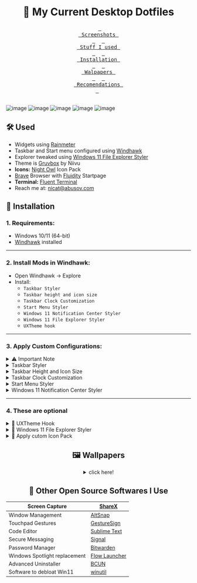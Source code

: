 <h1 align="center">🌾  My Current Desktop Dotfiles</h1>

<div align = center>

&ensp;[<kbd> <br> Screenshots <br> </kbd>](#--my-current-desktop-dotfiles)&ensp;
&ensp;[<kbd> <br> Stuff I used <br> </kbd>](#%EF%B8%8F-used)&ensp;
&ensp;[<kbd> <br> Installation <br> </kbd>](#-installation)&ensp;
&ensp;[<kbd> <br> Walpapers <br> </kbd>](#%EF%B8%8F-wallpapers)&ensp;
&ensp;[<kbd> <br> Recomendations <br> </kbd>](#-other-open-source-softwares-i-use)&ensp;
<br><br></div>


![image](https://github.com/user-attachments/assets/fc72eb91-07dc-4381-b6c6-9aaf6c67f0ef)
![image](https://github.com/user-attachments/assets/363c2534-7ef0-448b-9f14-bd927cd418f0)
![image](https://github.com/user-attachments/assets/42445d50-1980-4c54-b462-3641e4d36e69)
![image](https://github.com/user-attachments/assets/2e3789d5-f2c7-416d-baca-b77fa9552de5)
![image](https://github.com/user-attachments/assets/41b7872c-d03f-450c-82ce-cabb1fd0043d)





## 🛠️ Used

- Widgets using [Rainmeter](https://www.rainmeter.net/)
- Taskbar and Start menu configured using [Windhawk](https://windhawk.net/)
- Explorer tweaked using [Windows 11 File Explorer Styler](https://windhawk.net/mods/windows-11-file-explorer-styler)
- Theme is [Gruvbox](https://www.deviantart.com/niivu/art/Gruvbox-For-Windows-11-884680533) by Niivu
- **Icons:** [Night Owl](https://www.deviantart.com/niivu/art/Night-Owl-for-Windows-11-1111452963) Icon Pack
- [Brave](https://brave.com/) Browser with [Fluidity](https://github.com/prettycoffee/fluidity/) Startpage
- **Terminal:** [Fluent Terminal](https://github.com/felixse/FluentTerminal)
- Reach me at: [nicat@abusov.com](mailto:nicat@abusov.com)



## 🚀 Installation

### **1. Requirements:**
- Windows 10/11 (64-bit)
- [Windhawk](https://windhawk.net/) installed

---

### **2. Install Mods in Windhawk**:
   - Open Windhawk → Explore
   - Install:
     - `Taskbar Styler` 
     - `Taskbar height and icon size`
     - `Taskbar Clock Customization`
     - `Start Menu Styler`
     - `Windows 11 Notification Center Styler`
     - `Windows 11 File Explorer Styler`
     - `UXTheme hook`

---

### **3. Apply Custom Configurations**:

   <details>
   <summary>⚠️ Important Note</summary>

   For **perfect visual match** (1920×1080 screens as me):
   * **Apply these 3 mods together**:
     - `Taskbar Height and Icon Size`
      - `Taskbar Styler`
      - `Taskbar Clock Customization`
   * **Use exact configs** from this guide
   * **Restart Explorer** if needed
      
     > 🔍 Modifying any values may break the layout

     </details>


      <details>
      <summary>Taskbar Styler</summary>
         
      **Go to the mod → **Advanced**, paste this to **Mod settings** and save:**

      > 💡 Note: 📌 Requires **Taskbar Height and Icon Size** mod to be configured first
      
      ```json
      {"controlStyles[0].target":"Taskbar.TaskbarFrame#TaskbarFrame","controlStyles[0].styles[0]":"Width=Auto","controlStyles[0].styles[1]":"HorizontalAlignment=Center","controlStyles[0].styles[2]":"Margin=150,0,150,0","controlStyles[1].target":"Taskbar.TaskbarFrame#TaskbarFrame > Grid#RootGrid","controlStyles[1].styles[0]":"Background:=<AcrylicBrush TintColor=\"#202020\" TintOpacity=\"0.6\" FallbackColor=\"#303030\" />","controlStyles[1].styles[1]":"Padding=2,0,2,0","controlStyles[1].styles[2]":"CornerRadius=12","controlStyles[1].styles[3]":"BorderBrush:=<SolidColorBrush Color=\"{ThemeResource SurfaceStrokeColorDefault}\" />","controlStyles[1].styles[4]":"Margin=4","controlStyles[1].styles[5]":"BorderThickness=2","controlStyles[2].target":"Rectangle#BackgroundFill","controlStyles[2].styles[0]":"Visibility=Collapsed","controlStyles[3].target":"Rectangle#BackgroundStroke","controlStyles[3].styles[0]":"Visibility=Collapsed","controlStyles[4].target":"Taskbar.AugmentedEntryPointButton#AugmentedEntryPointButton > Taskbar.TaskListButtonPanel#ExperienceToggleButtonRootPanel","controlStyles[4].styles[0]":"Margin=0","controlStyles[5].target":"Grid#SystemTrayFrameGrid","controlStyles[5].styles[0]":"Background:=<AcrylicBrush TintColor=\"#202020\" TintOpacity=\"0.6\" FallbackColor=\"#303030\" />","controlStyles[5].styles[1]":"Margin=0,15,18,15","controlStyles[5].styles[2]":"CornerRadius=12","controlStyles[5].styles[3]":"BorderThickness=12","controlStyles[5].styles[4]":"BackgroundSizing=InnerBorderEdge","controlStyles[5].styles[5]":"BorderBrush=#4e4a4d","controlStyles[5].styles[6]":"BorderThickness=1.5,1.5,1,1.5","controlStyles[6].target":"SystemTray.ChevronIconView","controlStyles[6].styles[0]":"Padding=0","controlStyles[7].target":"SystemTray.NotifyIconView#NotifyItemIcon","controlStyles[7].styles[0]":"Padding=0","controlStyles[8].target":"SystemTray.OmniButton","controlStyles[8].styles[0]":"Padding=0","controlStyles[9].target":"SystemTray.CopilotIcon","controlStyles[9].styles[0]":"Padding=0","controlStyles[10].target":"SystemTray.OmniButton#NotificationCenterButton > Grid > ContentPresenter > ItemsPresenter > StackPanel > ContentPresenter > systemtray:IconView#SystemTrayIcon > Grid","controlStyles[10].styles[0]":"Padding=4,0,4,0","controlStyles[11].target":"SystemTray.IconView#SystemTrayIcon > Grid#ContainerGrid > ContentPresenter#ContentPresenter > Grid#ContentGrid > SystemTray.TextIconContent > Grid#ContainerGrid","controlStyles[11].styles[0]":"Padding=0","controlStyles[12].target":"SystemTray.StackListView#IconStack > ItemsPresenter > StackPanel > ContentPresenter > SystemTray.IconView#SystemTrayIcon","controlStyles[12].styles[0]":"Padding=0","controlStyles[13].target":"SystemTray.Stack#ShowDesktopStack","controlStyles[13].styles[0]":"Margin=0,4,-20,4","controlStyles[14].target":"Taskbar.ExperienceToggleButton#LaunchListButton[AutomationProperties.AutomationId=StartButton]","controlStyles[14].styles[0]":"Visibility=True","controlStyles[15].target":"Windows.UI.Xaml.Controls.TextBlock#InnerTextBlock[Text=]","controlStyles[15].styles[0]":"Text=","controlStyles[16].target":"Grid#SystemTrayFrameGrid","controlStyles[16].styles[0]":"Visibility=True","controlStyles[17].target":"Taskbar.TaskListButtonPanel > Border#BackgroundElement","controlStyles[17].styles[0]":"Background:=<SolidColorBrush Color=\"#282828\" />","controlStyles[17].styles[1]":"CornerRadius=8","controlStyles[18].target":"Taskbar.TaskListLabeledButtonPanel > Border#BackgroundElement","controlStyles[18].styles[0]":"Background:=<SolidColorBrush Color=\"#282828\" />","controlStyles[18].styles[1]":"CornerRadius=8","controlStyles[19].target":"SystemTray.ChevronIconView","controlStyles[19].styles[0]":"MinWidth=20","controlStyles[20].target":"Windows.UI.Xaml.Controls.Grid#OverflowRootGrid","controlStyles[20].styles[0]":"Width=200","controlStyles[21].target":"SystemTray.DateTimeIconContent","controlStyles[21].styles[0]":"Foreground:","controlStyles[22].target":"Taskbar.TaskListLabeledButtonPanel@CommonStates > Rectangle#RunningIndicator","controlStyles[22].styles[0]":"Height=45","controlStyles[22].styles[1]":"RadiusX=8","controlStyles[22].styles[2]":"RadiusY=8","controlStyles[22].styles[3]":"StrokeThickness=2","controlStyles[22].styles[4]":"Stroke@InactivePointerOver:=<SolidColorBrush Color=\"{ThemeResource SystemAccentColorLight2}\" />","controlStyles[22].styles[5]":"Stroke@InactivePressed:=<SolidColorBrush Color=\"{ThemeResource SystemAccentColorLight3}\" />","controlStyles[22].styles[6]":"Stroke@ActiveNormal:=<SolidColorBrush Color=\"{ThemeResource SystemAccentColorLight2}\" />","controlStyles[22].styles[7]":"Stroke@ActivePointerOver:=<SolidColorBrush Color=\"{ThemeResource SystemAccentColorLight2}\" />","controlStyles[22].styles[8]":"Stroke@ActivePressed:=<SolidColorBrush Color=\"{ThemeResource SystemAccentColorLight3}\" />","controlStyles[22].styles[9]":"Stroke@InactiveNormal:=<LinearGradientBrush StartPoint=\"0.5,0\" EndPoint=\"0.5,1\"><GradientStop Offset=\"0\" Color=\"{ThemeResource SystemAccentColorLight2}\"/><GradientStop Offset=\"1\" Color=\"{ThemeResource SystemAccentColorDark2}\"/></LinearGradientBrush>","controlStyles[22].styles[10]":"Fill:=Transparent","controlStyles[22].styles[11]":"Width=46","controlStyles[23].target":"Windows.UI.Xaml.Controls.Grid#HoverFlyoutGrid > Windows.UI.Xaml.Controls.Border#HoverFlyoutBackground","controlStyles[23].styles[0]":"Fill:"}
      ```
      </details>
      
      <details>
      <summary>Taskbar Height and Icon Size</summary>
         
      **Go to the mod → **Advanced**, paste this to **Mod settings** and save:**
      
      ```json
      {"IconSize":30,"TaskbarHeight":67,"TaskbarButtonWidth":50}
      ```
      </details>
      
      <details>
      <summary>Taskbar Clock Customization</summary>
         
      **Go to the mod → **Advanced**, paste this to **Mod settings** and save:**
      
      ```json
      {"ShowSeconds":0,"TimeFormat":"HH' 'mm'","DateFormat":"dd  MMM  ddd","WeekdayFormat":"dddd","TopLine":"","BottomLine":"%time%  |  %date% %newline% ","MiddleLine":"%weekday%","TooltipLine":"%web1_full%","Width":180,"Height":60,"TextSpacing":1,"WebContentsItems[0].Url":"https://feeds.bbci.co.uk/news/world/rss.xml","WebContentsItems[0].BlockStart":"<item>","WebContentsItems[0].Start":"<title><![CDATA[","WebContentsItems[0].End":"]]></title>","WebContentsItems[0].MaxLength":28,"WebContentsUpdateInterval":10,"TimeStyle.Visible":0,"TimeStyle.TextColor":"Black","TimeStyle.TextAlignment":"","TimeStyle.FontSize":0,"TimeStyle.FontFamily":"Anurati","TimeStyle.FontWeight":"SemiBold","TimeStyle.FontStyle":"Regular","TimeStyle.FontStretch":"","TimeStyle.CharacterSpacing":0,"DateStyle.TextColor":"White","DateStyle.TextAlignment":"","DateStyle.FontSize":12,"DateStyle.FontFamily":"Anurati","DateStyle.FontWeight":"SemiBold","DateStyle.FontStyle":"Regular","DateStyle.FontStretch":"","DateStyle.CharacterSpacing":1,"oldTaskbarOnWin11":0}
      ```
      </details>
      
      <details>
      <summary>Start Menu Styler</summary>
         
      **Go to the mod → **Advanced**, paste this to **Mod settings** and save:**
      
      ```json
      {"theme":"Down Aero","controlStyles[0].target":"StartDocked.StartSizingFrame","controlStyles[0].styles[0]":"MaxHeight=750","controlStyles[1].target":"StartMenu.PinnedList","controlStyles[1].styles[0]":"Height=600"}
      ```
      </details>
      
      <details>
      <summary>Windows 11 Notification Center Styler</summary>
         
      **Go to the mod → **Advanced**, paste this to **Mod settings** and save:**
      
      ```json
      {"controlStyles[0].target":"Grid#NotificationCenterGrid","controlStyles[0].styles[0]":"Background:=<AcrylicBrush TintColor=\"#000000\" TintOpacity=\"0.5\" FallbackColor=\"{ThemeResource SystemChromeLowColor}\" />","controlStyles[0].styles[1]":"CornerRadius=8","controlStyles[1].target":"Grid#CalendarCenterGrid","controlStyles[1].styles[0]":"Background:=<AcrylicBrush TintColor=\"#000000\" TintOpacity=\"0.5\" FallbackColor=\"{ThemeResource SystemChromeLowColor}\" />","controlStyles[1].styles[1]":"CornerRadius=8","controlStyles[2].target":"ScrollViewer#CalendarControlScrollViewer","controlStyles[2].styles[0]":"Background:=Transparent"}
      ```
      </details>



---
### **4. These are optional**


   <details>
   <summary>🎨 UXTheme Hook</summary>

   *  **Open the WinHawk app and turn on UXTheme Hook**  
        > 💡 *This patcher allows non-Microsoft themes to be used on Windows.*


   * **Download the theme ZIP file**  
        Download the Gruvbox theme ZIP file → Right-click → Extract All…

   * **Copy the files to `themes` folder**  
        Find the extracted files and copy them to:
        ```
        C:\Windows\Resources\Themes\
        ```

   * **Apply the theme**  
        Go to Settings > Personalization > Themes, select your Gruvbox theme, and apply!

   </details>


   <details>
   <summary>📂 Windows 11 File Explorer Styler</summary>
       
   **Open the mod’s Settings → select the Minimal Explorer11 preset → click Save Settings**

   > 💡 Note: You may need to restart explorer after tweaks (from task manager)
       
   ![VSCodium_QZ1VKs0BIF](https://github.com/user-attachments/assets/66da0fc2-af4e-4a78-9365-bdc14296111a)


   </details>


   <details>
   <summary>🧊 Apply cutom Icon Pack</summary>
       
   #### Requirements:
   - [7TSP GUI](https://www.deviantart.com/devillnside/art/7TSP-GUI-2019-Edition-804769422) installed
   - Our pre-configured icon pack:  
     [Night_Owl_IconPack_7TSP.7z](https://github.com/abusoww/dotfiles/raw/main/7tsp%20icons/Night_Owl_IconPack_7TSP.7z)

   #### Installation:
   1. **Download** the icon pack .7z file
   2. **Open 7TSP GUI** as Administrator
   3. Click "Add a Custom Pack" and select the .7z file
   4. Click "Start Patching" and wait for completion
   5. **Restart** your computer when prompted

   > 💡 Note: Create a system restore point before patching for safety 

   </details>
    




<div align = center>

## 🖼️ Wallpapers

<details>
<summary>click here!</summary>

| Column 1 | Column 2 | Column 3 |
|---------|---------|---------|
| ![](https://github.com/abusoww/dotfiles/blob/main/wallpapers/cabin-4.png) | ![](https://github.com/abusoww/dotfiles/blob/main/wallpapers/cabin-5.png) | ![](https://github.com/abusoww/dotfiles/blob/main/wallpapers/cat-in-clouds.png) | 
| ![](https://github.com/abusoww/dotfiles/blob/main/wallpapers/painting-standing.jpg) | ![](https://github.com/abusoww/dotfiles/blob/main/wallpapers/degirled.png) | ![](https://github.com/abusoww/dotfiles/blob/main/wallpapers/tower.png) | 
| ![](https://github.com/abusoww/dotfiles/blob/main/wallpapers/wanderer.jpg) | ![](https://github.com/abusoww/dotfiles/blob/main/wallpapers/tux-socialism.jpg) | ![](https://github.com/abusoww/dotfiles/blob/main/wallpapers/windows-error.jpg) | 


<div align="center">

| [Full Collection](https://github.com/abusoww/dotfiles/tree/main/wallpapers) |
|-------------------------------------------------------------------|

</div>

</details>





## 🚀 Other Open Source Softwares I Use



| Screen Capture          | [ShareX](https://getsharex.com/)                               |
|-------------------------|-------------------------------------------------------------------|
| Window Management       |  [AltSnap](https://github.com/RamonUnch/AltSnap)               |
| Touchpad Gestures       |  [GestureSign](https://www.softpedia.com/get/System/OS-Enhancements/GestureSign.shtml) |
| Code Editor             |  [Sublime Text](https://www.sublimetext.com/)                   |
| Secure Messaging        |  [Signal](https://signal.org/)                                 |
| Password Manager        |  [Bitwarden](https://bitwarden.com/)                                 |
| Windows Spotlight replacement        |  [Flow Launcher](https://www.flowlauncher.com/)                                 |
| Advanced Uninstaller        |  [BCUN](https://github.com/Klocman/Bulk-Crap-Uninstaller)                                 |
| Software to debloat Win11        |  [winutil](https://github.com/ChrisTitusTech/winutil)                                 |
